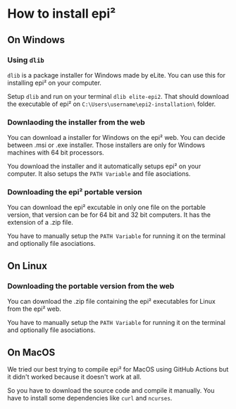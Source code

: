 # How to install epi²
## On Windows
### Using `dlib`
`dlib` is a package installer for Windows made by eLite. You can use this for installing epi² on your computer.

Setup `dlib` and run on your terminal `dlib elite-epi2`. That should download the executable of epi² on `C:\Users\username\epi2-installation\` folder.

### Downlaoding the installer from the web
You can download a installer for Windows on the epi² web. You can decide between .msi or .exe installer. Those installers are only for Windows machines with 64 bit processors.

You download the installer and it automatically setups epi² on your computer. It also setups the `PATH Variable` and file asociations.
### Downloading the epi² portable version
You can download the epi² excutable in only one file on the portable version, that version can be for 64 bit and 32 bit computers. It has the extension of a .zip file.

You have to manually setup the `PATH Variable` for running it on the terminal and optionally file asociations.

## On Linux
### Downloading the portable version from the web
You can download the .zip file containing the epi² executables for Linux from the epi² web.

You have to manually setup the `PATH Variable` for running it on the terminal and optionally file asociations.

## On MacOS
We tried our best trying to compile epi² for MacOS using GitHub Actions but it didn't worked because it doesn't work at all.

So you have to download the source code and compile it manually. You have to install some dependencies like `curl` and `ncurses`.